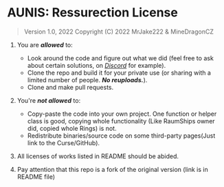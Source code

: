 # AUNIS: Ressurection License
> Version 1.0, 2022
> Copyright (C) 2022 MrJake222 & MineDragonCZ

1. You are ***allowed*** to:
	*  Look around the code and figure out what we did (feel free to ask about certain solutions, on [*Discord*](https://discord.gg/NXp4NA8mBR) for example).
	*  Clone the repo and build it for your private use (or sharing with a limited number of people. ***No reuploads.***).
	*  Clone and make pull requests.


2. You're ***not allowed*** to:
	* Copy-paste the code into your own project. One function or helper class is good, copying whole functionality (Like RaumShips owner did, copied whole Rings) is not.
	* Redistribute binaries/source code on some third-party pages(Just link to the Curse/GitHub).


3. All licenses of works listed in README should be abided.


4. Pay attention that this repo is a fork of the original version (link is in README file)
